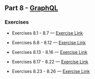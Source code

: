 ## Part 8 - [GraphQL](https://fullstackopen.com/en/part4)

### Exercises

- Exercises 8.1 - 8.7 — [Exercise Link](https://fullstackopen.com/en/part8/graph_ql_server#exercises-8-1-8-7)

- Exercises 8.8 - 8.12 — [Exercise Link](https://fullstackopen.com/en/part8/react_and_graph_ql#exercises-8-8-8-12)

- Exercises 8.13 - 8.16 — [Exercise Link](https://fullstackopen.com/en/part8/database_and_user_administration#exercises-8-13-8-16)

- Exercises 8.17 - 8.22 — [Exercise Link](https://fullstackopen.com/en/part8/login_and_updating_the_cache#exercises-8-17-8-22)

- Exercises 8.23 - 8.26 — [Exercise Link](https://fullstackopen.com/en/part8/fragments_and_subscriptions#exercises-8-23-8-26)

